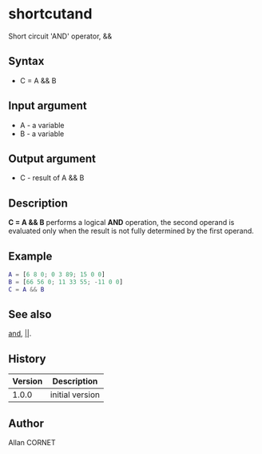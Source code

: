 # shortcutand

Short circuit 'AND' operator, &&

## Syntax

- C = A && B

## Input argument

- A - a variable
- B - a variable

## Output argument

- C - result of A && B

## Description

  <p><b>C = A &amp;&amp; B</b> performs a logical <b>AND</b> operation, the second operand is evaluated only when the result is not fully determined by the first operand.</p>

## Example

```matlab
A = [6 8 0; 0 3 89; 15 0 0]
B = [66 56 0; 11 33 55; -11 0 0]
C = A && B
```

## See also

[and](and.md), [||](shortcutor.md).

## History

| Version | Description     |
| ------- | --------------- |
| 1.0.0   | initial version |

## Author

Allan CORNET

